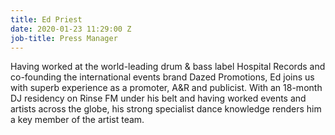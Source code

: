 ```yaml
---
title: Ed Priest
date: 2020-01-23 11:29:00 Z
job-title: Press Manager
---
```


Having worked at the world-leading drum & bass label Hospital Records and co-founding the international events brand Dazed Promotions, Ed joins us with superb experience as a promoter, A&R and publicist. With an 18-month DJ residency on Rinse FM under his belt and having worked events and artists across the globe, his strong specialist dance knowledge renders him a key member of the artist team.